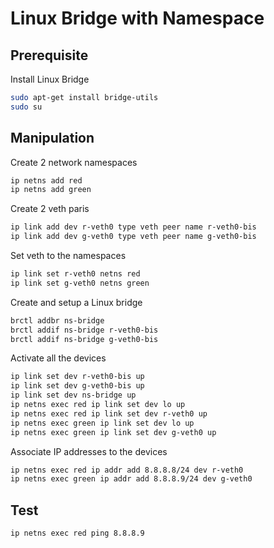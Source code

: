# Linux Bridge with Namespace

## Prerequisite

Install Linux Bridge

```bash
sudo apt-get install bridge-utils
sudo su
```


## Manipulation

Create 2 network namespaces
```bash
ip netns add red
ip netns add green
```

Create 2 veth paris
```bash
ip link add dev r-veth0 type veth peer name r-veth0-bis
ip link add dev g-veth0 type veth peer name g-veth0-bis
```

Set veth to the namespaces
```bash
ip link set r-veth0 netns red
ip link set g-veth0 netns green
```

Create and setup a Linux bridge
```bash
brctl addbr ns-bridge
brctl addif ns-bridge r-veth0-bis
brctl addif ns-bridge g-veth0-bis
```

Activate all the devices
```bash
ip link set dev r-veth0-bis up
ip link set dev g-veth0-bis up
ip link set dev ns-bridge up
ip netns exec red ip link set dev lo up
ip netns exec red ip link set dev r-veth0 up
ip netns exec green ip link set dev lo up
ip netns exec green ip link set dev g-veth0 up
```

Associate IP addresses to the devices
```bash
ip netns exec red ip addr add 8.8.8.8/24 dev r-veth0
ip netns exec green ip addr add 8.8.8.9/24 dev g-veth0
```


## Test
```bash
ip netns exec red ping 8.8.8.9
```

